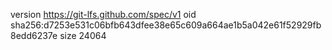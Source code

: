 version https://git-lfs.github.com/spec/v1
oid sha256:d7253e531c06bfb643dfee38e65c609a664ae1b5a042e61f52929fb8edd6237e
size 24064
